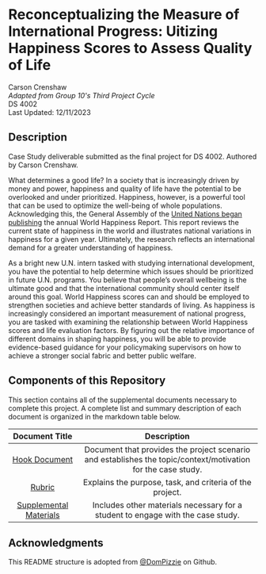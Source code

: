 # Reconceptualizing the Measure of International Progress: Uitizing Happiness Scores to Assess Quality of Life
Carson Crenshaw <br />
_Adapted from Group 10's Third Project Cycle_ <br />
DS 4002 <br />
Last Updated: 12/11/2023

## Description
Case Study deliverable submitted as the final project for DS 4002. Authored by Carson Crenshaw. 

What determines a good life? In a society that is increasingly driven by money and power, happiness and quality of life have the potential to be overlooked and under prioritized. Happiness, however, is a powerful tool that can be used to optimize the well-being of whole populations. Acknowledging this, the General Assembly of the [United Nations began publishing](https://worldhappiness.report/ed/2022/foreword/) the annual World Happiness Report. This report reviews the current state of happiness in the world and illustrates national variations in happiness for a given year. Ultimately, the research reflects an international demand for a greater understanding of happiness. 

As a bright new U.N. intern tasked with studying international development, you have the potential to help determine which issues should be prioritized in future U.N. programs. You believe that people’s overall wellbeing is the ultimate good and that the international community should center itself around this goal. World Happiness scores can and should be employed to strengthen societies and achieve better standards of living. As happiness is increasingly considered an important measurement of national progress, you are tasked with examining the relationship between World Happiness scores and life evaluation factors. By figuring out the relative importance of different domains in shaping happiness, you will be able to provide evidence-based guidance for your policymaking supervisors on how to achieve a stronger social fabric and better public welfare. 

## Components of this Repository

This section contains all of the supplemental documents necessary to complete this project. A complete list and summary description of each document is organized in the markdown table below.

| 	Document Title	 | 	Description	 | 
| 	:-----:	 | 	:-----:	 |
| 	[Hook Document](https://github.com/C-Crenshaw/CaseStudy_DS4002/blob/720e76bc67174c528792d58f29355dc2f81b17c0/Hook%20Document.pdf)	| Document that provides the project scenario and establishes the topic/context/motivation for the case study.	| 
| 	[Rubric](https://github.com/C-Crenshaw/CaseStudy_DS4002/blob/b25ae97b6bdf726ed9a7f1c8dee320eed16108f1/Case%20Study%20Rubric.pdf)	| Explains the purpose, task, and criteria of the project. |
| 	[Supplemental Materials](https://github.com/C-Crenshaw/CaseStudy_DS4002/tree/0c9143dbfc509f4925b87733af91ed64fdadd62b/OTHER%20MATERIALS)	| Includes other materials necessary for a student to engage with the case study.	|

## Acknowledgments
This README structure is adopted from [@DomPizzie](https://gist.github.com/DomPizzie) on Github. 
